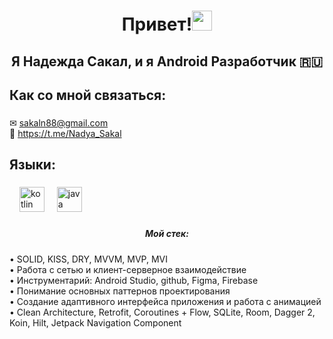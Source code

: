 <h1 align="center">Привет!<img src="https://github.com/blackcater/blackcater/raw/main/images/Hi.gif" height="32"/></h1>
<h2 align="center">Я Надежда Сакал, и я Android Разработчик 🇷🇺</h2>

###

<h2 align="left">Как со мной связаться:</h2>

###

&#9993; sakaln88@gmail.com <br>💬 https://t.me/Nadya_Sakal

###

<h2 align="left">Языки:</h2>

###

<div align="left">
  <img width="12" />
  <img src="https://cdn.jsdelivr.net/gh/devicons/devicon/icons/kotlin/kotlin-original.svg" height="40" alt="kotlin logo"  />
  <img width="12" />
  <img src="https://cdn.jsdelivr.net/gh/devicons/devicon/icons/java/java-original.svg" height="40" alt="java logo"  />
  <img width="12" />
</div>

###

<h5 align="center">Мой стек:</h5>
• SOLID, KISS, DRY, MVVM, MVP, MVI<br>
• Работа с сетью и клиент-серверное взаимодействие<br>
• Инструментарий: Android Studio, github, Figma, Firebase<br>
• Понимание основных паттернов проектирования<br>
• Создание адаптивного интерфейса приложения и работа с анимацией<br>
• Clean Architecture, Retrofit, Coroutines + Flow, SQLite, Room, Dagger 2, Koin, Hilt, Jetpack Navigation Component<br>
